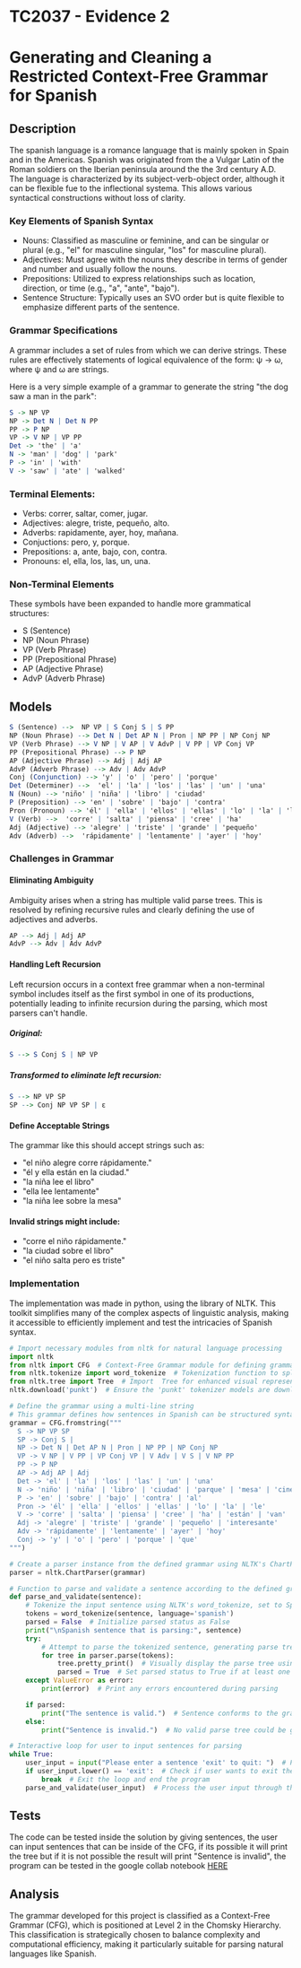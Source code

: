 # TC2037 - Evidence 2
# Generating and Cleaning a Restricted Context-Free Grammar for Spanish
## Description

The spanish language is a romance language that is mainly spoken in Spain and in the Americas. Spanish was originated from the a Vulgar Latin of the Roman soldiers on the Iberian peninsula around the the 3rd century A.D. The language is characterized by its subject-verb-object order, although it can be flexible fue to the inflectional systema. This allows various syntactical constructions without loss of clarity. 

### Key Elements of Spanish Syntax
- Nouns: Classified as masculine or feminine, and can be singular or plural (e.g., "el" for masculine singular, "los" for masculine plural).
- Adjectives: Must agree with the nouns they describe in terms of gender and number and usually follow the nouns.
- Prepositions: Utilized to express relationships such as location, direction, or time (e.g., "a", "ante", "bajo").
- Sentence Structure: Typically uses an SVO order but is quite flexible to emphasize different parts of the sentence.

### Grammar Specifications

A grammar includes a set of rules from which we can derive strings. These rules are effectively statements of logical equivalence of the form: ψ → ω, where ψ and ω are strings.

Here is a very simple example of a grammar to generate the string "the dog saw a man in the park": 

```mathematica
S -> NP VP
NP -> Det N | Det N PP
PP -> P NP
VP -> V NP | VP PP
Det -> 'the' | 'a'
N -> 'man' | 'dog' | 'park'
P -> 'in' | 'with'
V -> 'saw' | 'ate' | 'walked'
```


### Terminal Elements:
- Verbs: correr, saltar, comer, jugar.
- Adjectives: alegre, triste, pequeño, alto.
- Adverbs: rapidamente, ayer, hoy, mañana.
- Conjuctions: pero, y, porque.
- Prepositions: a, ante, bajo, con, contra.
- Pronouns: el, ella, los, las, un, una. 

### Non-Terminal Elements
These symbols have been expanded to handle more grammatical structures:
- S (Sentence)
- NP (Noun Phrase)
- VP (Verb Phrase)
- PP (Prepositional Phrase)
- AP (Adjective Phrase)
- AdvP (Adverb Phrase)

## Models
```mathematica
S (Sentence) -->  NP VP | S Conj S | S PP
NP (Noun Phrase) --> Det N | Det AP N | Pron | NP PP | NP Conj NP
VP (Verb Phrase) --> V NP | V AP | V AdvP | V PP | VP Conj VP
PP (Prepositional Phrase) --> P NP
AP (Adjective Phrase) --> Adj | Adj AP
AdvP (Adverb Phrase) --> Adv | Adv AdvP
Conj (Conjunction) --> 'y' | 'o' | 'pero' | 'porque'
Det (Determiner) -->  'el' | 'la' | 'los' | 'las' | 'un' | 'una'
N (Noun) --> 'niño' | 'niña' | 'libro' | 'ciudad'
P (Preposition) --> 'en' | 'sobre' | 'bajo' | 'contra'
Pron (Pronoun) --> 'él' | 'ella' | 'ellos' | 'ellas' | 'lo' | 'la' | 'le'
V (Verb) -->  'corre' | 'salta' | 'piensa' | 'cree' | 'ha'
Adj (Adjective) --> 'alegre' | 'triste' | 'grande' | 'pequeño'
Adv (Adverb) -->  'rápidamente' | 'lentamente' | 'ayer' | 'hoy'
```

### Challenges in Grammar
#### Eliminating Ambiguity
Ambiguity arises when a string has multiple valid parse trees. This is resolved by refining recursive rules and clearly defining the use of adjectives and adverbs.

```mathematica
AP --> Adj | Adj AP
AdvP --> Adv | Adv AdvP
```

#### Handling Left Recursion
Left recursion occurs in a context free grammar when a non-terminal symbol includes itself as the first 
symbol in one of its productions, potentially leading to infinite recursion during the parsing, which most 
parsers can't handle. 

##### Original:
```mathematica
S --> S Conj S | NP VP
```
##### Transformed to eliminate left recursion:
```mathematica
S --> NP VP SP
SP --> Conj NP VP SP | ε
```
#### Define Acceptable Strings
The grammar like this should accept strings such as:
- "el niño alegre corre rápidamente."
- "él y ella están en la ciudad."
- "la niña lee el libro"
- "ella lee lentamente"
- "la niña lee sobre la mesa"

#### Invalid strings might include:
- "corre el niño rápidamente."
- "la ciudad sobre el libro"
- "el niño salta pero es triste"

### Implementation
The implementation was made in python, using the library of NLTK. This toolkit simplifies many of the complex aspects of linguistic analysis, making it accessible to efficiently implement and test the intricacies of Spanish syntax.

```python
# Import necessary modules from nltk for natural language processing
import nltk
from nltk import CFG  # Context-Free Grammar module for defining grammars
from nltk.tokenize import word_tokenize  # Tokenization function to split text into tokens
from nltk.tree import Tree  # Import  Tree for enhanced visual representation of parse trees
nltk.download('punkt')  # Ensure the 'punkt' tokenizer models are downloaded for tokenization

# Define the grammar using a multi-line string
# This grammar defines how sentences in Spanish can be structured syntactically
grammar = CFG.fromstring("""
  S -> NP VP SP 
  SP -> Conj S |  
  NP -> Det N | Det AP N | Pron | NP PP | NP Conj NP 
  VP -> V NP | V PP | VP Conj VP | V Adv | V S | V NP PP  
  PP -> P NP  
  AP -> Adj AP | Adj 
  Det -> 'el' | 'la' | 'los' | 'las' | 'un' | 'una' 
  N -> 'niño' | 'niña' | 'libro' | 'ciudad' | 'parque' | 'mesa' | 'cine'  
  P -> 'en' | 'sobre' | 'bajo' | 'contra' | 'al'  
  Pron -> 'él' | 'ella' | 'ellos' | 'ellas' | 'lo' | 'la' | 'le'  
  V -> 'corre' | 'salta' | 'piensa' | 'cree' | 'ha' | 'están' | 'van' | 'es'  
  Adj -> 'alegre' | 'triste' | 'grande' | 'pequeño' | 'interesante'  
  Adv -> 'rápidamente' | 'lentamente' | 'ayer' | 'hoy'  
  Conj -> 'y' | 'o' | 'pero' | 'porque' | 'que'  
""")

# Create a parser instance from the defined grammar using NLTK's ChartParser
parser = nltk.ChartParser(grammar)

# Function to parse and validate a sentence according to the defined grammar
def parse_and_validate(sentence):
    # Tokenize the input sentence using NLTK's word_tokenize, set to Spanish for correct tokenization of Spanish text
    tokens = word_tokenize(sentence, language='spanish')
    parsed = False  # Initialize parsed status as False
    print("\nSpanish sentence that is parsing:", sentence)  
    try:
        # Attempt to parse the tokenized sentence, generating parse trees
        for tree in parser.parse(tokens):
            tree.pretty_print()  # Visually display the parse tree using pretty_print
            parsed = True  # Set parsed status to True if at least one parse tree is generated
    except ValueError as error:
        print(error)  # Print any errors encountered during parsing

    if parsed:
        print("The sentence is valid.")  # Sentence conforms to the grammar
    else:
        print("Sentence is invalid.")  # No valid parse tree could be generated

# Interactive loop for user to input sentences for parsing
while True:
    user_input = input("Please enter a sentence 'exit' to quit: ")  # Prompt for user input
    if user_input.lower() == 'exit':  # Check if user wants to exit the program
        break  # Exit the loop and end the program
    parse_and_validate(user_input)  # Process the user input through the parse and validate function

```

## Tests
The code can be tested inside the solution by giving sentences, the user can input sentences that can be inside of the CFG, if its possible it will print the tree but if it is not possible the result will print "Sentence is invalid", the program can be tested in the google collab notebook [HERE](https://colab.research.google.com/drive/10hfV0iuOFs6VvefTFEOMoSmOmhtH1mms?usp=sharing)

## Analysis
The grammar developed for this project is classified as a Context-Free Grammar (CFG), which is positioned at Level 2 in the Chomsky Hierarchy. This classification is strategically chosen to balance complexity and computational efficiency, making it particularly suitable for parsing natural languages like Spanish.
